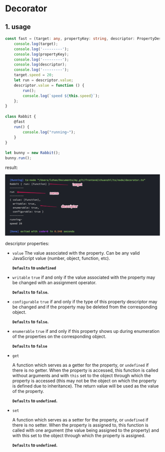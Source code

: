 # Decorator

## 1. usage

```ts
const fast = (target: any, propertyKey: string, descriptor: PropertyDescriptor) => {
    console.log(target);
    console.log('---------');
    console.log(propertyKey);
    console.log('---------');
    console.log(descriptor);
    console.log('---------');
    target.speed = 20;
    let run = descriptor.value;
    descriptor.value = function () {
        run();
        console.log(`speed ${this.speed}`);
    };
}

class Rabbit {
    @fast
    run() {
        console.log("running~");
    }
}

let bunny = new Rabbit();
bunny.run();
```

result:

![decorator](./images/decorator.png)

descriptor properties:

- `value`
    The value associated with the property. Can be any valid JavaScript value (number, object, function, etc).

    **`Defaults` to `undefined`**

- `writable`
    `true` if and only if the value associated with the property may be changed with an assignment operator.

    **`Defaults` to `false`.**

- `configurable`
    `true` if and only if the type of this property descriptor may be changed and if the property may be deleted from the corresponding object.

    **`Defaults` to `false`.**

- `enumerable`
    `true` if and only if this property shows up during enumeration of the properties on the corresponding object.

    **`Defaults` to `false`**

- `get`

    A function which serves as a getter for the property, or `undefined` if there is no getter. When the property is accessed, this function is called without arguments and with `this` set to the object through which the property is accessed (this may not be the object on which the property is defined due to inheritance). The return value will be used as the value of the property.

    **`Defaults` to `undefined`.**

- `set`

    A function which serves as a setter for the property, or `undefined` if there is no setter. When the property is assigned to, this function is called with one argument (the value being assigned to the property) and with this set to the object through which the property is assigned.

    **`Defaults` to `undefined`.**